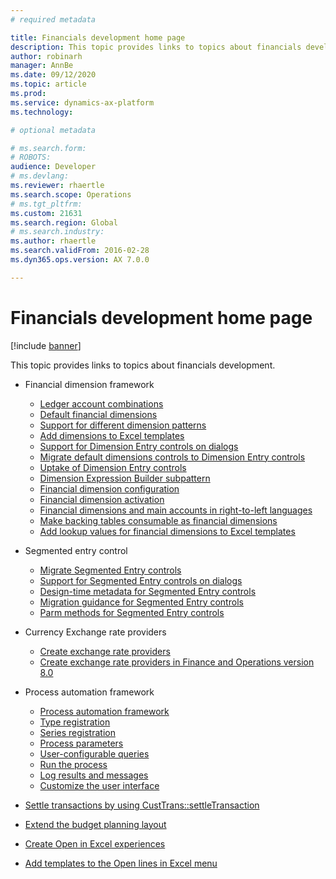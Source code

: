 ```yaml
---
# required metadata

title: Financials development home page
description: This topic provides links to topics about financials development.
author: robinarh
manager: AnnBe
ms.date: 09/12/2020
ms.topic: article
ms.prod: 
ms.service: dynamics-ax-platform
ms.technology: 

# optional metadata

# ms.search.form: 
# ROBOTS: 
audience: Developer
# ms.devlang: 
ms.reviewer: rhaertle
ms.search.scope: Operations
# ms.tgt_pltfrm: 
ms.custom: 21631
ms.search.region: Global
# ms.search.industry: 
ms.author: rhaertle
ms.search.validFrom: 2016-02-28
ms.dyn365.ops.version: AX 7.0.0

---
```


# Financials development home page

[!include [banner](../includes/banner.md)]

This topic provides links to topics about financials development.

- Financial dimension framework

    + [Ledger account combinations](../financial/ledgeraccountcombinations.md)
    + [Default financial dimensions](../financial/dimension-defaulting.md)
    + [Support for different dimension patterns](../financial/dimensions.md)
    + [Add dimensions to Excel templates](../financial/dimensions-overview.md)
    + [Support for Dimension Entry controls on dialogs](../financial/dimension-entry-control-dialog-support.md)
    + [Migrate default dimensions controls to Dimension Entry controls](../financial/dimension-entry-control-migration.md)
    + [Uptake of Dimension Entry controls](../financial/dimension-entry-control-uptake.md)
    + [Dimension Expression Builder subpattern](../financial/dimension-expression-builder-subpattern.md)
    + [Financial dimension configuration](../financial/financial-dimension-configuration-integration.md)
    + [Financial dimension activation](../financial/activate-financial-dimensions.md)
    + [Financial dimensions and main accounts in right-to-left languages](../financial/financial-dimensions-main-accounts-right-left-language.md)
    + [Make backing tables consumable as financial dimensions](../financial/dimensionable-entities.md)
    + [Add lookup values for financial dimensions to Excel templates](../financial/add-dimensions-excel-templates.md)

- Segmented entry control

    + [Migrate Segmented Entry controls](../financial/segmented-entry-control-conversion.md)
    + [Support for Segmented Entry controls on dialogs](../financial/segmented-entry-control-dialog-support.md)
    + [Design-time metadata for Segmented Entry controls](../financial/segmented-entry-control-metadata-specification.md)
    + [Migration guidance for Segmented Entry controls](../financial/segmented-entry-control-migration-guidance.md)
    + [Parm methods for Segmented Entry controls](../financial/segmented-entry-control-parm-method-specification.md)

- Currency Exchange rate providers

    + [Create exchange rate providers](../financial/create-exchange-rate-providers.md)
    + [Create exchange rate providers in Finance and Operations version 8.0](../financial/create-exchange-rate-8.md)

- Process automation framework

    + [Process automation framework](../process-automation/process-automation-framework.md)
    + [Type registration](../process-automation/type-registration.md)
    + [Series registration](../process-automation/series-registration.md)
    + [Process parameters](../process-automation/process-parameters.md)
    + [User-configurable queries](../process-automation/user-queries.md)
    + [Run the process](../process-automation/run-process.md)
    + [Log results and messages](../process-automation/log-results.md)
    + [Customize the user interface](../process-automation/ui-customization.md)

- [Settle transactions by using CustTrans::settleTransaction](../financial/settletransact-obsolete.md)

- [Extend the budget planning layout](../../../finance/budgeting/extending-budget-planning-layout.md)

- [Create Open in Excel experiences](../office-integration/office-integration-edit-excel.md)

- [Add templates to the Open lines in Excel menu](../user-interface/add-templates-open-lines-excel-menu.md)

